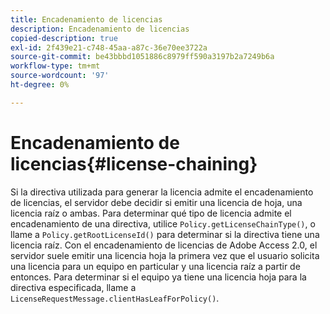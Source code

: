 ```yaml
---
title: Encadenamiento de licencias
description: Encadenamiento de licencias
copied-description: true
exl-id: 2f439e21-c748-45aa-a87c-36e70ee3722a
source-git-commit: be43bbbd1051886c8979ff590a3197b2a7249b6a
workflow-type: tm+mt
source-wordcount: '97'
ht-degree: 0%

---
```


# Encadenamiento de licencias{#license-chaining}

Si la directiva utilizada para generar la licencia admite el encadenamiento de licencias, el servidor debe decidir si emitir una licencia de hoja, una licencia raíz o ambas. Para determinar qué tipo de licencia admite el encadenamiento de una directiva, utilice `Policy.getLicenseChainType()`, o llame a `Policy.getRootLicenseId()` para determinar si la directiva tiene una licencia raíz. Con el encadenamiento de licencias de Adobe Access 2.0, el servidor suele emitir una licencia hoja la primera vez que el usuario solicita una licencia para un equipo en particular y una licencia raíz a partir de entonces. Para determinar si el equipo ya tiene una licencia hoja para la directiva especificada, llame a `LicenseRequestMessage.clientHasLeafForPolicy()`.
